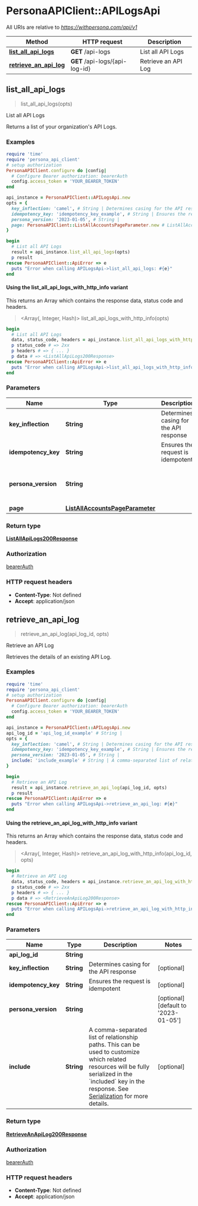 # PersonaAPIClient::APILogsApi

All URIs are relative to *https://withpersona.com/api/v1*

| Method | HTTP request | Description |
| ------ | ------------ | ----------- |
| [**list_all_api_logs**](APILogsApi.md#list_all_api_logs) | **GET** /api-logs | List all API Logs |
| [**retrieve_an_api_log**](APILogsApi.md#retrieve_an_api_log) | **GET** /api-logs/{api-log-id} | Retrieve an API Log |


## list_all_api_logs

> <ListAllApiLogs200Response> list_all_api_logs(opts)

List all API Logs

Returns a list of your organization's API Logs.

### Examples

```ruby
require 'time'
require 'persona_api_client'
# setup authorization
PersonaAPIClient.configure do |config|
  # Configure Bearer authorization: bearerAuth
  config.access_token = 'YOUR_BEARER_TOKEN'
end

api_instance = PersonaAPIClient::APILogsApi.new
opts = {
  key_inflection: 'camel', # String | Determines casing for the API response
  idempotency_key: 'idempotency_key_example', # String | Ensures the request is idempotent
  persona_version: '2023-01-05', # String | 
  page: PersonaAPIClient::ListAllAccountsPageParameter.new # ListAllAccountsPageParameter | 
}

begin
  # List all API Logs
  result = api_instance.list_all_api_logs(opts)
  p result
rescue PersonaAPIClient::ApiError => e
  puts "Error when calling APILogsApi->list_all_api_logs: #{e}"
end
```

#### Using the list_all_api_logs_with_http_info variant

This returns an Array which contains the response data, status code and headers.

> <Array(<ListAllApiLogs200Response>, Integer, Hash)> list_all_api_logs_with_http_info(opts)

```ruby
begin
  # List all API Logs
  data, status_code, headers = api_instance.list_all_api_logs_with_http_info(opts)
  p status_code # => 2xx
  p headers # => { ... }
  p data # => <ListAllApiLogs200Response>
rescue PersonaAPIClient::ApiError => e
  puts "Error when calling APILogsApi->list_all_api_logs_with_http_info: #{e}"
end
```

### Parameters

| Name | Type | Description | Notes |
| ---- | ---- | ----------- | ----- |
| **key_inflection** | **String** | Determines casing for the API response | [optional] |
| **idempotency_key** | **String** | Ensures the request is idempotent | [optional] |
| **persona_version** | **String** |  | [optional][default to &#39;2023-01-05&#39;] |
| **page** | [**ListAllAccountsPageParameter**](.md) |  | [optional] |

### Return type

[**ListAllApiLogs200Response**](ListAllApiLogs200Response.md)

### Authorization

[bearerAuth](../README.md#bearerAuth)

### HTTP request headers

- **Content-Type**: Not defined
- **Accept**: application/json


## retrieve_an_api_log

> <RetrieveAnApiLog200Response> retrieve_an_api_log(api_log_id, opts)

Retrieve an API Log

Retrieves the details of an existing API Log.

### Examples

```ruby
require 'time'
require 'persona_api_client'
# setup authorization
PersonaAPIClient.configure do |config|
  # Configure Bearer authorization: bearerAuth
  config.access_token = 'YOUR_BEARER_TOKEN'
end

api_instance = PersonaAPIClient::APILogsApi.new
api_log_id = 'api_log_id_example' # String | 
opts = {
  key_inflection: 'camel', # String | Determines casing for the API response
  idempotency_key: 'idempotency_key_example', # String | Ensures the request is idempotent
  persona_version: '2023-01-05', # String | 
  include: 'include_example' # String | A comma-separated list of relationship paths. This can be used to customize which related resources will be fully serialized in the `included` key in the response. See [Serialization](https://docs.withpersona.com/reference/serialization#inclusion-of-related-resources) for more details.
}

begin
  # Retrieve an API Log
  result = api_instance.retrieve_an_api_log(api_log_id, opts)
  p result
rescue PersonaAPIClient::ApiError => e
  puts "Error when calling APILogsApi->retrieve_an_api_log: #{e}"
end
```

#### Using the retrieve_an_api_log_with_http_info variant

This returns an Array which contains the response data, status code and headers.

> <Array(<RetrieveAnApiLog200Response>, Integer, Hash)> retrieve_an_api_log_with_http_info(api_log_id, opts)

```ruby
begin
  # Retrieve an API Log
  data, status_code, headers = api_instance.retrieve_an_api_log_with_http_info(api_log_id, opts)
  p status_code # => 2xx
  p headers # => { ... }
  p data # => <RetrieveAnApiLog200Response>
rescue PersonaAPIClient::ApiError => e
  puts "Error when calling APILogsApi->retrieve_an_api_log_with_http_info: #{e}"
end
```

### Parameters

| Name | Type | Description | Notes |
| ---- | ---- | ----------- | ----- |
| **api_log_id** | **String** |  |  |
| **key_inflection** | **String** | Determines casing for the API response | [optional] |
| **idempotency_key** | **String** | Ensures the request is idempotent | [optional] |
| **persona_version** | **String** |  | [optional][default to &#39;2023-01-05&#39;] |
| **include** | **String** | A comma-separated list of relationship paths. This can be used to customize which related resources will be fully serialized in the &#x60;included&#x60; key in the response. See [Serialization](https://docs.withpersona.com/reference/serialization#inclusion-of-related-resources) for more details. | [optional] |

### Return type

[**RetrieveAnApiLog200Response**](RetrieveAnApiLog200Response.md)

### Authorization

[bearerAuth](../README.md#bearerAuth)

### HTTP request headers

- **Content-Type**: Not defined
- **Accept**: application/json

